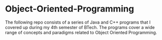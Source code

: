 # Object-Oriented-Programming
The following repo consists of a series of Java and C++ programs that I covered up during my 4th semester of BTech. The programs cover a wide range of concepts and paradigms related to Object Oriented Programming.
